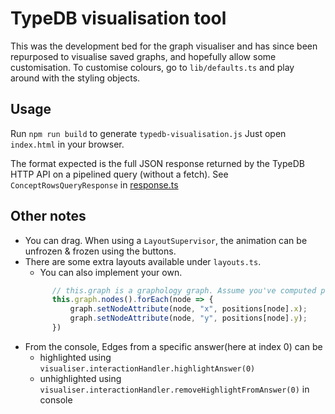 # TypeDB visualisation tool
This was the development bed for the graph visualiser and has since been repurposed to visualise saved graphs, and hopefully allow some customisation.
To customise colours, go to `lib/defaults.ts` and play around with the styling objects.

## Usage
Run `npm run build` to generate `typedb-visualisation.js`
Just open `index.html` in your browser. 

The format expected is the full JSON response returned by the TypeDB HTTP API on a pipelined query (without a fetch).
See `ConceptRowsQueryResponse` in [response.ts](src/typedb-driver/response.ts)

## Other notes
* You can drag. When using a `LayoutSupervisor`, the animation can be unfrozen & frozen using the buttons.
* There are some extra layouts available under `layouts.ts`. 
  - You can also implement your own. 
  ```typescript
        // this.graph is a graphology graph. Assume you've computed positions. 
        this.graph.nodes().forEach(node => {
            graph.setNodeAttribute(node, "x", positions[node].x);
            graph.setNodeAttribute(node, "y", positions[node].y);
        })
  ```
* From the console, Edges from a specific answer(here at index 0) can be
  - highlighted using `visualiser.interactionHandler.highlightAnswer(0)`
  - unhighlighted using `visualiser.interactionHandler.removeHighlightFromAnswer(0)` in console